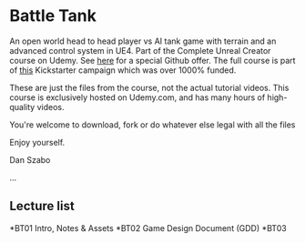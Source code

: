 # Battle Tank
An open world head to head player vs AI tank game with terrain and an advanced control system in UE4.
Part of the Complete Unreal Creator course on Udemy. See [here](https://www.udemy.com/unrealcourse?couponCode=GitHubSpecial) for a special Github offer. The full course is part of [this](https://www.kickstarter.com/projects/bentristem/learn-to-make-video-games-unreal-developer-course) Kickstarter campaign which was over 1000% funded.

These are just the files from the course, not the actual tutorial videos. This course is exclusively hosted on Udemy.com, and has many hours of high-quality videos.

You're welcome to download, fork or do whatever else legal with all the files

Enjoy yourself.

Dan Szabo

...
## Lecture list
*BT01 Intro, Notes & Assets
*BT02 Game Design Document (GDD)
*BT03
